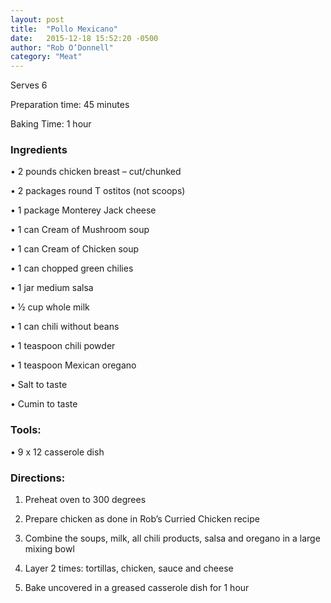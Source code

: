 ```yaml
---
layout: post
title:  "Pollo Mexicano"
date:   2015-12-18 15:52:20 -0500
author: "Rob O’Donnell"
category: "Meat"
---
```

Serves 6 

Preparation time: 45 minutes 

Baking Time: 1 hour

### Ingredients

• 2 pounds chicken breast – cut/chunked

• 2 packages round T ostitos (not scoops)

• 1 package Monterey Jack cheese

• 1 can Cream of Mushroom soup

• 1 can Cream of Chicken soup

• 1 can chopped green chilies

• 1 jar medium salsa

• 1⁄2 cup whole milk

• 1 can chili without beans

• 1 teaspoon chili powder

• 1 teaspoon Mexican oregano 

• Salt to taste

• Cumin to taste

### Tools:

• 9 x 12 casserole dish

### Directions:

1. Preheat oven to 300 degrees

2. Prepare chicken as done in Rob’s Curried Chicken recipe

3. Combine the soups, milk, all chili products, salsa and oregano in a large mixing bowl

4. Layer 2 times: tortillas, chicken, sauce and cheese

5. Bake uncovered in a greased casserole dish for 1 hour
